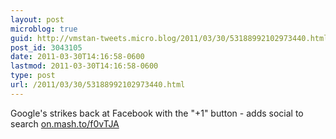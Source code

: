 ```yaml
---
layout: post
microblog: true
guid: http://vmstan-tweets.micro.blog/2011/03/30/53188992102973440.html
post_id: 3043105
date: 2011-03-30T14:16:58-0600
lastmod: 2011-03-30T14:16:58-0600
type: post
url: /2011/03/30/53188992102973440.html
---
```

Google's strikes back at Facebook with the "+1" button - adds social to search [on.mash.to/f0vTJA](http://on.mash.to/f0vTJA)
